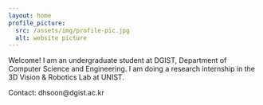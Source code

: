 ```yaml
---
layout: home
profile_picture:
  src: /assets/img/profile-pic.jpg
  alt: website picture
---
```


<p>
  Welcome! I am an undergraduate student at DGIST, Department of Computer Science and Engineering. I am doing a research internship in the 3D Vision & Robotics Lab at UNIST.
</p>

<p>
  Contact: dhsoon@dgist.ac.kr
</p>
